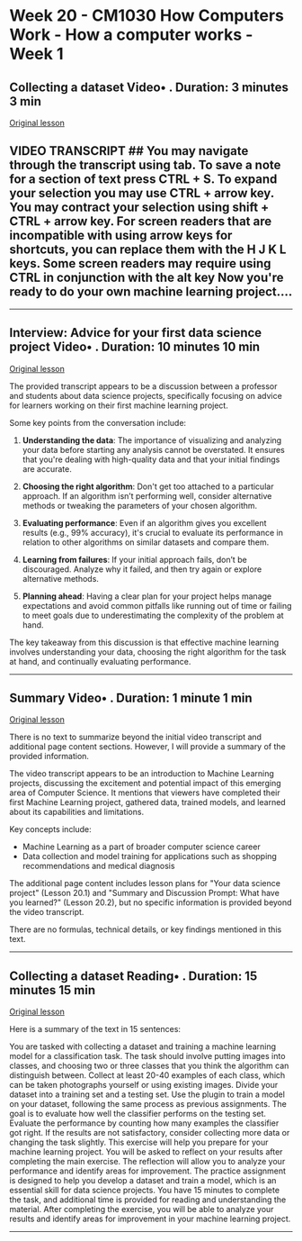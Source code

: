 # Week 20 - CM1030 How Computers Work - How a computer works - Week 1

## Collecting a dataset Video• . Duration: 3 minutes 3 min

[Original lesson](https://www.coursera.org/learn/uol-how-computers-work/lecture/thuSz/collecting-a-dataset)

## VIDEO TRANSCRIPT ## You may navigate through the transcript using tab. To save a note for a section of text press CTRL + S. To expand your selection you may use CTRL + arrow key. You may contract your selection using shift + CTRL + arrow key. For screen readers that are incompatible with using arrow keys for shortcuts, you can replace them with the H J K L keys. Some screen readers may require using CTRL in conjunction with the alt key Now you're ready to do your own machine learning project....

---

## Interview: Advice for your first data science project Video• . Duration: 10 minutes 10 min

[Original lesson](https://www.coursera.org/learn/uol-how-computers-work/lecture/ZNvoT/interview-advice-for-your-first-data-science-project)

The provided transcript appears to be a discussion between a professor and students about data science projects, specifically focusing on advice for learners working on their first machine learning project.

Some key points from the conversation include:

1. **Understanding the data**: The importance of visualizing and analyzing your data before starting any analysis cannot be overstated. It ensures that you're dealing with high-quality data and that your initial findings are accurate.
2. **Choosing the right algorithm**: Don't get too attached to a particular approach. If an algorithm isn’t performing well, consider alternative methods or tweaking the parameters of your chosen algorithm.

3. **Evaluating performance**: Even if an algorithm gives you excellent results (e.g., 99% accuracy), it's crucial to evaluate its performance in relation to other algorithms on similar datasets and compare them.

4. **Learning from failures**: If your initial approach fails, don’t be discouraged. Analyze why it failed, and then try again or explore alternative methods.

5. **Planning ahead**: Having a clear plan for your project helps manage expectations and avoid common pitfalls like running out of time or failing to meet goals due to underestimating the complexity of the problem at hand.

The key takeaway from this discussion is that effective machine learning involves understanding your data, choosing the right algorithm for the task at hand, and continually evaluating performance.

---

## Summary Video• . Duration: 1 minute 1 min

[Original lesson](https://www.coursera.org/learn/uol-how-computers-work/lecture/dtG8C/summary)

There is no text to summarize beyond the initial video transcript and additional page content sections. However, I will provide a summary of the provided information.

The video transcript appears to be an introduction to Machine Learning projects, discussing the excitement and potential impact of this emerging area of Computer Science. It mentions that viewers have completed their first Machine Learning project, gathered data, trained models, and learned about its capabilities and limitations.

Key concepts include:

* Machine Learning as a part of broader computer science career
* Data collection and model training for applications such as shopping recommendations and medical diagnosis

The additional page content includes lesson plans for "Your data science project" (Lesson 20.1) and "Summary and Discussion Prompt: What have you learned?" (Lesson 20.2), but no specific information is provided beyond the video transcript.

There are no formulas, technical details, or key findings mentioned in this text.

---

## Collecting a dataset Reading• . Duration: 15 minutes 15 min

[Original lesson](https://www.coursera.org/learn/uol-how-computers-work/supplement/GGTgR/collecting-a-dataset)

Here is a summary of the text in 15 sentences:

You are tasked with collecting a dataset and training a machine learning model for a classification task. The task should involve putting images into classes, and choosing two or three classes that you think the algorithm can distinguish between. Collect at least 20-40 examples of each class, which can be taken photographs yourself or using existing images. Divide your dataset into a training set and a testing set. Use the plugin to train a model on your dataset, following the same process as previous assignments. The goal is to evaluate how well the classifier performs on the testing set. Evaluate the performance by counting how many examples the classifier got right. If the results are not satisfactory, consider collecting more data or changing the task slightly. This exercise will help you prepare for your machine learning project. You will be asked to reflect on your results after completing the main exercise. The reflection will allow you to analyze your performance and identify areas for improvement. The practice assignment is designed to help you develop a dataset and train a model, which is an essential skill for data science projects. You have 15 minutes to complete the task, and additional time is provided for reading and understanding the material. After completing the exercise, you will be able to analyze your results and identify areas for improvement in your machine learning project.

---

